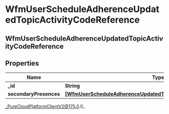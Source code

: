# WfmUserScheduleAdherenceUpdatedTopicActivityCodeReference

## WfmUserScheduleAdherenceUpdatedTopicActivityCodeReference

## Properties

|Name | Type | Description | Notes|
|------------ | ------------- | ------------- | -------------|
| **_id** | **String** |  | [optional] |
| **secondaryPresences** | [**[WfmUserScheduleAdherenceUpdatedTopicSecondaryPresenceReference]**]([WfmUserScheduleAdherenceUpdatedTopicSecondaryPresenceReference]) |  | [optional] |



_PureCloudPlatformClientV2@175.0.0_
